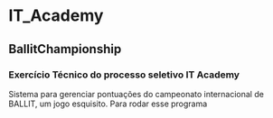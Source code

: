 # IT_Academy
 ## BallitChampionship
 ### Exercício Técnico do processo seletivo IT Academy
 
 Sistema para gerenciar pontuações do campeonato internacional de BALLIT, um jogo esquisito.
 Para rodar esse programa

